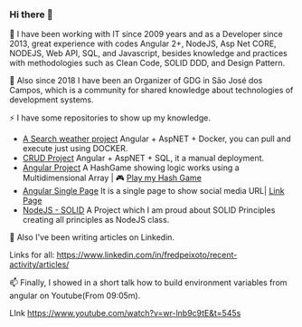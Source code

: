 ### Hi there 👋

🔭 I have been working with IT since 2009 years and as a Developer since 2013, great experience with codes
Angular 2+, NodeJS, Asp Net CORE, NODEJS, Web API, SQL, and Javascript, besides knowledge and practices with methodologies such as
Clean Code, SOLID DDD, and Design Pattern.

🍕 Also since 2018 I have been an Organizer of GDG in São José dos Campos, which is a community for shared knowledge
about technologies of development systems.

⚡ I have some repositories to show up my knowledge.

- [A Search weather project](https://github.com/fredmpeixoto/forecast) Angular + AspNET + Docker, you can pull and execute just using DOCKER.
- [CRUD Project](https://github.com/fredmpeixoto/register-users) Angular + AspNET + SQL, it a manual deployment.
- [Angular Project](https://github.com/fredmpeixoto/hash-game) A HashGame showing logic works using a Multidimensional Array | 🎮 [Play my Hash Game](https://fredmpeixoto.github.io/hash-game/)
- [Angular Single Page](https://github.com/fredmpeixoto/gdgjsc) It is a single page to show social media URL| [Link Page](http://gdgsjc.github.io)
- [NodeJS - SOLID](https://github.com/fredmpeixoto/solid-examples) A Project which I am proud about SOLID Principles creating all principles as NodeJS class.

💬 Also I've been writing articles on Linkedin.

Links for all: https://www.linkedin.com/in/fredpeixoto/recent-activity/articles/

📫 Finally, I showed in a short talk how to build environment variables from angular on Youtube(From 09:05m).

LInk https://www.youtube.com/watch?v=wr-lnb9c9tE&t=545s


